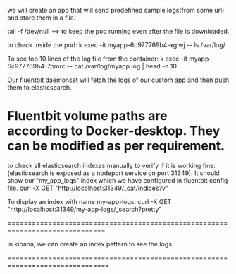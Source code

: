 we will create an app that will send predefined sample logs(from some url) and store them in a file.

tail -f /dev/null  ==> to keep the pod running even after the file is downloaded.

to check inside the pod:
k exec -it myapp-6c977769b4-xglwj -- ls /var/log/

To see top 10 lines of the log file from the container:
k exec -it myapp-6c977769b4-7pmrc -- cat /var/log/myapp.log | head -n 10

Our fluentbit daemonset will fetch the logs of our custom app and then push them to elasticsearch.

Fluentbit volume paths are according to Docker-desktop. They can be modified as per requirement.
=============================================================================

to check all elasticsearch indexes manually to verify if it is working fine:(elasticsearch is exposed as a nodeport service on port 31349). It should show our "my_app_logs" index which we have configured in fluentbit config file.
curl -X GET "http://localhost:31349/_cat/indices?v"

To display an index with name my-app-logs:
curl -X GET "http://localhost:31349/my-app-logs/_search?pretty"

==============================================================================

In kibana, we can create an index pattern to see the logs.

===============================================================================